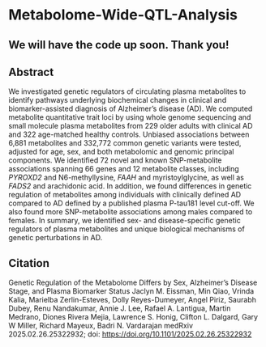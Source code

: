 # Metabolome-Wide-QTL-Analysis

## We will have the code up soon. Thank you!

## Abstract
We investigated genetic regulators of circulating plasma metabolites to identify pathways underlying biochemical changes in clinical and biomarker-assisted diagnosis of Alzheimer’s disease (AD). We computed metabolite quantitative trait loci by using whole genome sequencing and small molecule plasma metabolites from 229 older adults with clinical AD and 322 age-matched healthy controls. Unbiased associations between 6,881 metabolites and 332,772 common genetic variants were tested, adjusted for age, sex, and both metabolomic and genomic principal components. We identified 72 novel and known SNP-metabolite associations spanning 66 genes and 12 metabolite classes, including *PYROXD2* and N6-methyllysine, *FAAH* and myristoylglycine, as well as *FADS2* and arachidonic acid. In addition, we found differences in genetic regulation of metabolites among individuals with clinically defined AD compared to AD defined by a published plasma P-tau181 level cut-off. We also found more SNP-metabolite associations among males compared to females. In summary, we identified sex- and disease-specific genetic regulators of plasma metabolites and unique biological mechanisms of genetic perturbations in AD.

## Citation
Genetic Regulation of the Metabolome Differs by Sex, Alzheimer’s Disease Stage, and Plasma Biomarker Status
Jaclyn M. Eissman, Min Qiao, Vrinda Kalia, Marielba Zerlin-Esteves, Dolly Reyes-Dumeyer, Angel Piriz, Saurabh Dubey, Renu Nandakumar, Annie J. Lee, Rafael A. Lantigua, Martin Medrano, Diones Rivera Mejia, Lawrence S. Honig, Clifton L. Dalgard, Gary W Miller, Richard Mayeux, Badri N. Vardarajan
medRxiv 2025.02.26.25322932; doi: https://doi.org/10.1101/2025.02.26.25322932
